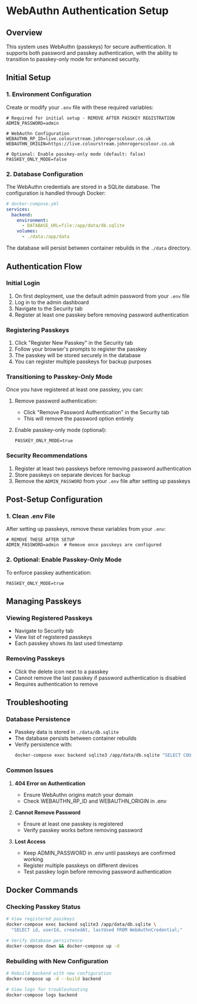 # WebAuthn Authentication Setup

## Overview
This system uses WebAuthn (passkeys) for secure authentication. It supports both password and passkey authentication, with the ability to transition to passkey-only mode for enhanced security.

## Initial Setup

### 1. Environment Configuration
Create or modify your `.env` file with these required variables:
```env
# Required for initial setup - REMOVE AFTER PASSKEY REGISTRATION
ADMIN_PASSWORD=admin

# WebAuthn Configuration
WEBAUTHN_RP_ID=live.colourstream.johnrogerscolour.co.uk
WEBAUTHN_ORIGIN=https://live.colourstream.johnrogerscolour.co.uk

# Optional: Enable passkey-only mode (default: false)
PASSKEY_ONLY_MODE=false
```

### 2. Database Configuration
The WebAuthn credentials are stored in a SQLite database. The configuration is handled through Docker:

```yaml
# docker-compose.yml
services:
  backend:
    environment:
      - DATABASE_URL=file:/app/data/db.sqlite
    volumes:
      - ./data:/app/data
```

The database will persist between container rebuilds in the `./data` directory.

## Authentication Flow

### Initial Login
1. On first deployment, use the default admin password from your `.env` file
2. Log in to the admin dashboard
3. Navigate to the Security tab
4. Register at least one passkey before removing password authentication

### Registering Passkeys
1. Click "Register New Passkey" in the Security tab
2. Follow your browser's prompts to register the passkey
3. The passkey will be stored securely in the database
4. You can register multiple passkeys for backup purposes

### Transitioning to Passkey-Only Mode
Once you have registered at least one passkey, you can:

1. Remove password authentication:
   - Click "Remove Password Authentication" in the Security tab
   - This will remove the password option entirely

2. Enable passkey-only mode (optional):
   ```env
   PASSKEY_ONLY_MODE=true
   ```

### Security Recommendations
1. Register at least two passkeys before removing password authentication
2. Store passkeys on separate devices for backup
3. Remove the `ADMIN_PASSWORD` from your `.env` file after setting up passkeys

## Post-Setup Configuration

### 1. Clean .env File
After setting up passkeys, remove these variables from your `.env`:
```env
# REMOVE THESE AFTER SETUP
ADMIN_PASSWORD=admin  # Remove once passkeys are configured
```

### 2. Optional: Enable Passkey-Only Mode
To enforce passkey authentication:
```env
PASSKEY_ONLY_MODE=true
```

## Managing Passkeys

### Viewing Registered Passkeys
- Navigate to Security tab
- View list of registered passkeys
- Each passkey shows its last used timestamp

### Removing Passkeys
- Click the delete icon next to a passkey
- Cannot remove the last passkey if password authentication is disabled
- Requires authentication to remove

## Troubleshooting

### Database Persistence
- Passkey data is stored in `./data/db.sqlite`
- The database persists between container rebuilds
- Verify persistence with:
  ```bash
  docker-compose exec backend sqlite3 /app/data/db.sqlite "SELECT COUNT(*) FROM WebAuthnCredential;"
  ```

### Common Issues
1. **404 Error on Authentication**
   - Ensure WebAuthn origins match your domain
   - Check WEBAUTHN_RP_ID and WEBAUTHN_ORIGIN in .env

2. **Cannot Remove Password**
   - Ensure at least one passkey is registered
   - Verify passkey works before removing password

3. **Lost Access**
   - Keep ADMIN_PASSWORD in .env until passkeys are confirmed working
   - Register multiple passkeys on different devices
   - Test passkey login before removing password authentication

## Docker Commands

### Checking Passkey Status
```bash
# View registered passkeys
docker-compose exec backend sqlite3 /app/data/db.sqlite \
  "SELECT id, userId, createdAt, lastUsed FROM WebAuthnCredential;"

# Verify database persistence
docker-compose down && docker-compose up -d
```

### Rebuilding with New Configuration
```bash
# Rebuild backend with new configuration
docker-compose up -d --build backend

# View logs for troubleshooting
docker-compose logs backend
``` 